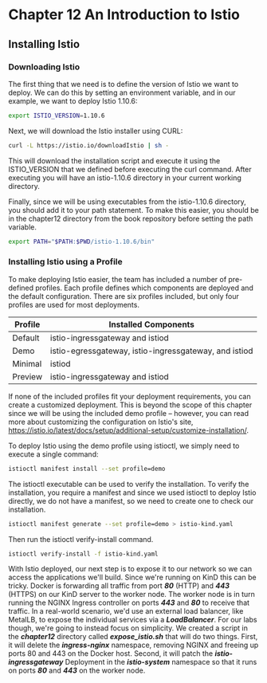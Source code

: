# Chapter 12 An Introduction to Istio
## Installing Istio
### Downloading Istio
The first thing that we need is to define the version of Istio we want to deploy. We can do this by setting an environment variable, and in our example, we want to deploy Istio 1.10.6:

```bash 
export ISTIO_VERSION=1.10.6
```

Next, we will download the Istio installer using CURL:

```bash 
curl -L https://istio.io/downloadIstio | sh -
```

This will download the installation script and execute it using the ISTIO_VERSION that we defined before executing the curl command. After executing you will have an istio-1.10.6 directory in your current working directory.

Finally, since we will be using executables from the istio-1.10.6 directory, you should add it to your path statement. To make this easier, you should be in the chapter12 directory from the book repository before setting the path variable.

```bash 
export PATH="$PATH:$PWD/istio-1.10.6/bin"
```
### Installing Istio using a Profile

To make deploying Istio easier, the team has included a number of pre-defined profiles. Each profile defines which components are deployed and the default configuration. There are six profiles included, but only four profiles are used for most deployments.

| Profile | Installed Components                                  |
|---------|-------------------------------------------------------|
| Default | istio-ingressgateway and istiod                       |
| Demo    | istio-egressgateway, istio-ingressgateway, and istiod |
| Minimal | istiod                                                |
| Preview | istio-ingressgateway and istiod                       |

If none of the included profiles fit your deployment requirements, you can create a customized deployment. This is beyond the scope of this chapter since we will be using the included demo profile – however, you can read more about customizing the configuration on Istio's site, https://istio.io/latest/docs/setup/additional-setup/customize-installation/.

To deploy Istio using the demo profile using istioctl, we simply need to execute a single command:

```bash 
istioctl manifest install --set profile=demo
```
The istioctl executable can be used to verify the installation. To verify the installation, you require a manifest and since we used istioctl to deploy Istio directly, we do not have a manifest, so we need to create one to check our installation.

```bash 
istioctl manifest generate --set profile=demo > istio-kind.yaml
```

Then run the istioctl verify-install command.

```bash 
istioctl verify-install -f istio-kind.yaml
```

With Istio deployed, our next step is to expose it to our network so we can access the applications we'll build. Since we're running on KinD this can be tricky. Docker is forwarding all traffic from port ***80*** (HTTP) and ***443*** (HTTPS) on our KinD server to the worker node. The worker node is in turn running the NGINX Ingress controller on ports ***443*** and ***80*** to receive that traffic. In a real-world scenario, we'd use an external load balancer, like MetalLB, to expose the individual services via a ***LoadBalancer***. For our labs though, we're going to instead focus on simplicity. We created a script in the ***chapter12*** directory called ***expose_istio.sh*** that will do two things. First, it will delete the ***ingress-nginx*** namespace, removing NGINX and freeing up ports 80 and 443 on the Docker host. Second, it will patch the ***istio-ingressgateway*** Deployment in the ***istio-system*** namespace so that it runs on ports ***80*** and ***443*** on the worker node.

